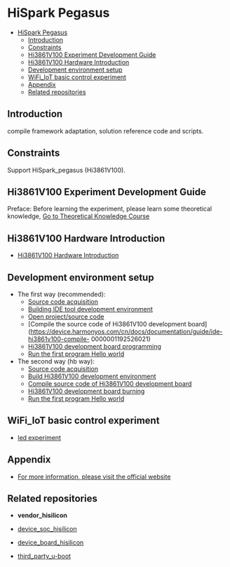 # HiSpark Pegasus <a name="ZH-CN_TOPIC_0000001130275863"></a>

- [HiSpark Pegasus ](#hispark-pegasus-)
  - [Introduction ](#introduction-)
  - [Constraints ](#constraints-)
  - [Hi3861V100 Experiment Development Guide](#hi3861v100-experiment-development-guide)
  - [Hi3861V100 Hardware Introduction](#hi3861v100-hardware-introduction)
  - [Development environment setup ](#development-environment-setup-)
  - [WiFi\_IoT basic control experiment ](#wifi_iot-basic-control-experiment-)
  - [Appendix ](#appendix-)
  - [Related repositories ](#related-repositories-)

## Introduction <a name="section469617221261"></a>

compile framework adaptation, solution reference code and scripts.

## Constraints <a name="section12212842173518"></a>

Support HiSpark\_pegasus (Hi3861V100).

## Hi3861V100 Experiment Development Guide<a name="ZH-CN_TOPIC_0000001130176841"></a>

Preface: Before learning the experiment, please learn some theoretical knowledge, [Go to Theoretical Knowledge Course](http://developer.huawei.com/consumer/cn/training/course/introduction/C101641968823265204)

## Hi3861V100 Hardware Introduction<a name="section11660541593"></a>

- [Hi3861V100 Hardware Introduction](https://gitee.com/openharmony/docs/blob/master/en/device-dev/quick-start/quickstart-appendix-hi3861.md)

## Development environment setup <a name="section11660541593"></a>

- The first way (recommended):
     - [Source code acquisition](https://device.harmonyos.com/cn/docs/documentation/guide/sourcecode-acquire-0000001050769927)
     - [Building IDE tool development environment](https://device.harmonyos.com/cn/docs/documentation/guide/ide-install-windows-ubuntu-0000001194073744)
     - [Open project/source code](https://device.harmonyos.com/cn/docs/documentation/guide/open_project-0000001071680043)
     - [Compile the source code of Hi3861V100 development board](https://device.harmonyos.com/cn/docs/documentation/guide/ide-hi3861v100-compile- 0000001192526021)
     - [Hi3861V100 development board programming](https://device.harmonyos.com/cn/docs/documentation/guide/ide-hi3861-upload-0000001051668683)
     - [Run the first program Hello world](https://gitee.com/openharmony/docs/blob/master/en/device-dev/quick-start/quickstart-ide-3861-helloworld.md )
- The second way (hb way):
     - [Source code acquisition](https://gitee.com/openharmony/docs/blob/master/en/device-dev/quick-start/quickstart-pkg-sourcecode.md)
     - [Build Hi3861V100 development environment](https://gitee.com/openharmony/docs/blob/master/en/device-dev/quick-start/quickstart-pkg-3861-build.md)
     - [Compile source code of Hi3861V100 development board](https://gitee.com/openharmony/docs/blob/master/en/device-dev/quick-start/quickstart-pkg-3861-build.md)
     - [Hi3861V100 development board burning](https://gitee.com/openharmony/docs/blob/master/en/device-dev/quick-start/quickstart-ide-3861-build.md)
     - [Run the first program Hello world](https://gitee.com/openharmony/docs/blob/master/en/device-dev/quick-start/quickstart-ide-3861-helloworld.md )


## WiFi_IoT basic control experiment <a name="section11660541593"></a>

- [led experiment](https://gitee.com/openharmony/docs/blob/master/en/device-dev/guide/device-wlan-led-control.md)

## Appendix <a name="section11660541593"></a>

- [For more information, please visit the official website](https://www.hisilicon.com/cn/products/smart-iot/ShortRangeWirelessIOT/Hi3861V100)
## Related repositories <a name="section641143415335"></a>

- **vendor_hisilicon**

- [device_soc_hisilicon](https://gitee.com/openharmony/device_soc_hisilicon)

- [device_board_hisilicon](https://gitee.com/openharmony/device_board_hisilicon)

- [third_party_u-boot](https://gitee.com/openharmony/third_party_u-boot)

